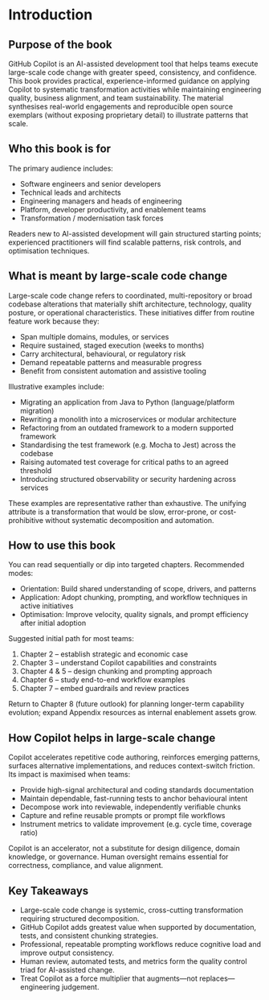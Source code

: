 # Introduction

## Purpose of the book

GitHub Copilot is an AI-assisted development tool that helps teams execute large-scale code change with greater speed, consistency, and confidence. This book provides practical, experience-informed guidance on applying Copilot to systematic transformation activities while maintaining engineering quality, business alignment, and team sustainability. The material synthesises real-world engagements and reproducible open source exemplars (without exposing proprietary detail) to illustrate patterns that scale.

## Who this book is for

The primary audience includes:

- Software engineers and senior developers
- Technical leads and architects
- Engineering managers and heads of engineering
- Platform, developer productivity, and enablement teams
- Transformation / modernisation task forces

Readers new to AI-assisted development will gain structured starting points; experienced practitioners will find scalable patterns, risk controls, and optimisation techniques.

## What is meant by large-scale code change

Large-scale code change refers to coordinated, multi-repository or broad codebase alterations that materially shift architecture, technology, quality posture, or operational characteristics. These initiatives differ from routine feature work because they:

- Span multiple domains, modules, or services
- Require sustained, staged execution (weeks to months)
- Carry architectural, behavioural, or regulatory risk
- Demand repeatable patterns and measurable progress
- Benefit from consistent automation and assistive tooling

Illustrative examples include:

- Migrating an application from Java to Python (language/platform migration)
- Rewriting a monolith into a microservices or modular architecture
- Refactoring from an outdated framework to a modern supported framework
- Standardising the test framework (e.g. Mocha to Jest) across the codebase
- Raising automated test coverage for critical paths to an agreed threshold
- Introducing structured observability or security hardening across services

These examples are representative rather than exhaustive. The unifying attribute is a transformation that would be slow, error-prone, or cost-prohibitive without systematic decomposition and automation.

## How to use this book

You can read sequentially or dip into targeted chapters. Recommended modes:

- Orientation: Build shared understanding of scope, drivers, and patterns
- Application: Adopt chunking, prompting, and workflow techniques in active initiatives
- Optimisation: Improve velocity, quality signals, and prompt efficiency after initial adoption

Suggested initial path for most teams:

1. Chapter 2 – establish strategic and economic case
2. Chapter 3 – understand Copilot capabilities and constraints
3. Chapter 4 & 5 – design chunking and prompting approach
4. Chapter 6 – study end-to-end workflow examples
5. Chapter 7 – embed guardrails and review practices

Return to Chapter 8 (future outlook) for planning longer-term capability evolution; expand Appendix resources as internal enablement assets grow.

## How Copilot helps in large-scale change

Copilot accelerates repetitive code authoring, reinforces emerging patterns, surfaces alternative implementations, and reduces context-switch friction. Its impact is maximised when teams:

- Provide high-signal architectural and coding standards documentation
- Maintain dependable, fast-running tests to anchor behavioural intent
- Decompose work into reviewable, independently verifiable chunks
- Capture and refine reusable prompts or prompt file workflows
- Instrument metrics to validate improvement (e.g. cycle time, coverage ratio)

Copilot is an accelerator, not a substitute for design diligence, domain knowledge, or governance. Human oversight remains essential for correctness, compliance, and value alignment.

## Key Takeaways

- Large-scale code change is systemic, cross-cutting transformation requiring structured decomposition.
- GitHub Copilot adds greatest value when supported by documentation, tests, and consistent chunking strategies.
- Professional, repeatable prompting workflows reduce cognitive load and improve output consistency.
- Human review, automated tests, and metrics form the quality control triad for AI-assisted change.
- Treat Copilot as a force multiplier that augments—not replaces—engineering judgement.